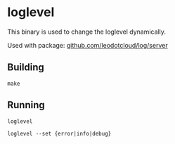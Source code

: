 loglevel
========

This binary is used to change the loglevel dynamically.

Used with package: [github.com/leodotcloud/log/server](https://github.com/leodotcloud/log/server)

## Building

`make`


## Running

`loglevel`

`loglevel --set {error|info|debug}`
